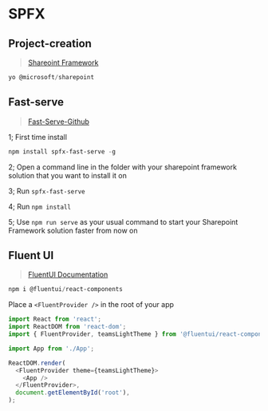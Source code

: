 # SPFX

## Project-creation

> [Shareoint Framework](https://learn.microsoft.com/en-us/sharepoint/dev/spfx/set-up-your-development-environment)

```powershell
yo @microsoft/sharepoint
```

## Fast-serve

> [Fast-Serve-Github](https://github.com/s-KaiNet/spfx-fast-serve)

1; First time install

```powershell
npm install spfx-fast-serve -g
```

2; Open a command line in the folder with your sharepoint framework solution that you want to install it on

3; Run ``` spfx-fast-serve ```

4; Run ``` npm install ```

5; Use ``` npm run serve ``` as your usual command to start your Sharepoint Framework solution faster from now on

## Fluent UI

> [FluentUI Documentation](https://react.fluentui.dev/?path=/docs/concepts-developer-quick-start--page)

```powershell
npm i @fluentui/react-components
```

Place a ``` <FluentProvider /> ``` in the root of your app

```typescript
import React from 'react';
import ReactDOM from 'react-dom';
import { FluentProvider, teamsLightTheme } from '@fluentui/react-components';

import App from './App';

ReactDOM.render(
  <FluentProvider theme={teamsLightTheme}>
    <App />
  </FluentProvider>,
  document.getElementById('root'),
);
```
